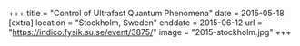 +++
title = "Control of Ultrafast Quantum Phenomena"
date = 2015-05-18
[extra]
location = "Stockholm, Sweden"
enddate = 2015-06-12
url = "https://indico.fysik.su.se/event/3875/"
image = "2015-stockholm.jpg"
+++
